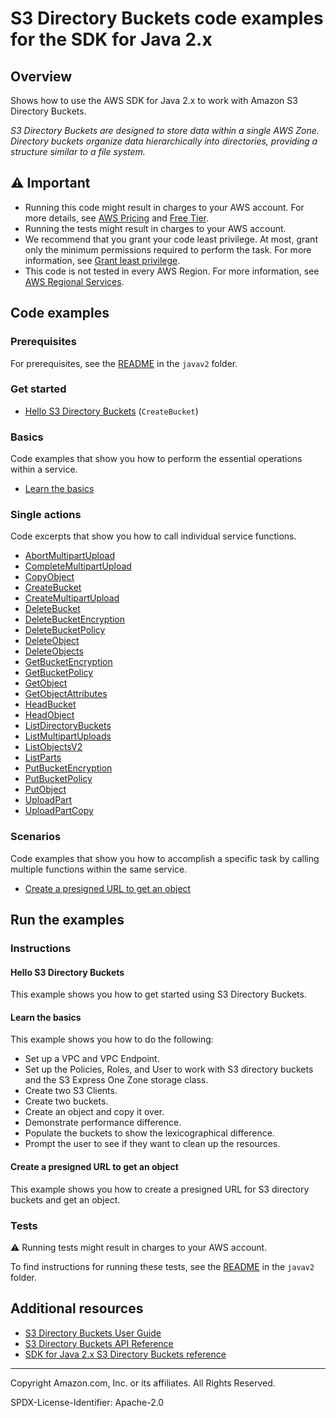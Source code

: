 # S3 Directory Buckets code examples for the SDK for Java 2.x

## Overview

Shows how to use the AWS SDK for Java 2.x to work with Amazon S3 Directory Buckets.

<!--custom.overview.start-->
<!--custom.overview.end-->

_S3 Directory Buckets are designed to store data within a single AWS Zone. Directory buckets organize data hierarchically into directories, providing a structure similar to a file system._

## ⚠ Important

* Running this code might result in charges to your AWS account. For more details, see [AWS Pricing](https://aws.amazon.com/pricing/) and [Free Tier](https://aws.amazon.com/free/).
* Running the tests might result in charges to your AWS account.
* We recommend that you grant your code least privilege. At most, grant only the minimum permissions required to perform the task. For more information, see [Grant least privilege](https://docs.aws.amazon.com/IAM/latest/UserGuide/best-practices.html#grant-least-privilege).
* This code is not tested in every AWS Region. For more information, see [AWS Regional Services](https://aws.amazon.com/about-aws/global-infrastructure/regional-product-services).

<!--custom.important.start-->
<!--custom.important.end-->

## Code examples

### Prerequisites

For prerequisites, see the [README](../../../../../../../../../README.md#Prerequisites) in the `javav2` folder.


<!--custom.prerequisites.start-->
<!--custom.prerequisites.end-->

### Get started

- [Hello S3 Directory Buckets](HelloS3DirectoryBuckets.java#L4) (`CreateBucket`)


### Basics

Code examples that show you how to perform the essential operations within a service.

- [Learn the basics](../express/S3DirectoriesScenario.java)


### Single actions

Code excerpts that show you how to call individual service functions.

- [AbortMultipartUpload](AbortDirectoryBucketMultipartUploads.java#L6)
- [CompleteMultipartUpload](CompleteDirectoryBucketMultipartUpload.java#L5)
- [CopyObject](CopyDirectoryBucketObject.java#L6)
- [CreateBucket](CreateDirectoryBucket.java#L6)
- [CreateMultipartUpload](CreateDirectoryBucketMultipartUpload.java#L6)
- [DeleteBucket](DeleteDirectoryBucket.java#L6)
- [DeleteBucketEncryption](DeleteDirectoryBucketEncryption.java#L6)
- [DeleteBucketPolicy](DeleteDirectoryBucketPolicy.java#L6)
- [DeleteObject](DeleteDirectoryBucketObject.java#L6)
- [DeleteObjects](DeleteDirectoryBucketObjects.java#L6)
- [GetBucketEncryption](GetDirectoryBucketEncryption.java#L6)
- [GetBucketPolicy](GetDirectoryBucketPolicy.java#L51)
- [GetObject](GetDirectoryBucketObject.java#L6)
- [GetObjectAttributes](GetDirectoryBucketObjectAttributes.java#L6)
- [HeadBucket](HeadDirectoryBucket.java#L6)
- [HeadObject](HeadDirectoryBucketObject.java#L6)
- [ListDirectoryBuckets](ListDirectoryBuckets.java#L6)
- [ListMultipartUploads](ListDirectoryBucketMultipartUpload.java#L6)
- [ListObjectsV2](ListDirectoryBucketObjectsV2.java#L6)
- [ListParts](ListDirectoryBucketParts.java#L6)
- [PutBucketEncryption](PutDirectoryBucketEncryption.java#L6)
- [PutBucketPolicy](PutDirectoryBucketPolicy.java#L49)
- [PutObject](PutDirectoryBucketObject.java#L6)
- [UploadPart](UploadPartForDirectoryBucket.java#L6)
- [UploadPartCopy](UploadPartCopyForDirectoryBucket.java#L6)

### Scenarios

Code examples that show you how to accomplish a specific task by calling multiple
functions within the same service.

- [Create a presigned URL to get an object](GeneratePresignedGetURLForDirectoryBucket.java)


<!--custom.examples.start-->
<!--custom.examples.end-->

## Run the examples

### Instructions


<!--custom.instructions.start-->
<!--custom.instructions.end-->

#### Hello S3 Directory Buckets

This example shows you how to get started using S3 Directory Buckets.


#### Learn the basics

This example shows you how to do the following:

- Set up a VPC and VPC Endpoint.
- Set up the Policies, Roles, and User to work with S3 directory buckets and the S3 Express One Zone storage class.
- Create two S3 Clients.
- Create two buckets.
- Create an object and copy it over.
- Demonstrate performance difference.
- Populate the buckets to show the lexicographical difference.
- Prompt the user to see if they want to clean up the resources.

<!--custom.basic_prereqs.s3-directory-buckets_Scenario_ExpressBasics.start-->
<!--custom.basic_prereqs.s3-directory-buckets_Scenario_ExpressBasics.end-->


<!--custom.basics.s3-directory-buckets_Scenario_ExpressBasics.start-->
<!--custom.basics.s3-directory-buckets_Scenario_ExpressBasics.end-->


#### Create a presigned URL to get an object

This example shows you how to create a presigned URL for S3 directory buckets and get an object.


<!--custom.scenario_prereqs.s3-directory-buckets_GeneratePresignedGetURLForDirectoryBucket.start-->
<!--custom.scenario_prereqs.s3-directory-buckets_GeneratePresignedGetURLForDirectoryBucket.end-->


<!--custom.scenarios.s3-directory-buckets_GeneratePresignedGetURLForDirectoryBucket.start-->
<!--custom.scenarios.s3-directory-buckets_GeneratePresignedGetURLForDirectoryBucket.end-->

### Tests

⚠ Running tests might result in charges to your AWS account.


To find instructions for running these tests, see the [README](../../../../../../../../../README.md#Tests)
in the `javav2` folder.



<!--custom.tests.start-->
<!--custom.tests.end-->

## Additional resources

- [S3 Directory Buckets User Guide](https://docs.aws.amazon.com/AmazonS3/latest/userguide/directory-buckets-overview.html)
- [S3 Directory Buckets API Reference](https://docs.aws.amazon.com/AmazonS3/latest/API/Welcome.html)
- [SDK for Java 2.x S3 Directory Buckets reference](https://sdk.amazonaws.com/java/api/latest/software/amazon/awssdk/services/s3-directory-buckets/package-summary.html)

<!--custom.resources.start-->
<!--custom.resources.end-->

---

Copyright Amazon.com, Inc. or its affiliates. All Rights Reserved.

SPDX-License-Identifier: Apache-2.0
